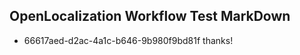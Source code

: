 ## OpenLocalization Workflow Test MarkDown
* 66617aed-d2ac-4a1c-b646-9b980f9bd81f 
thanks!<!--HONumber=Mar16_HO2-->
